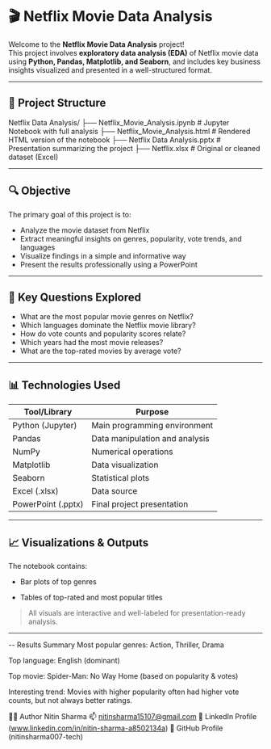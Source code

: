 # 🎬 Netflix Movie Data Analysis

Welcome to the **Netflix Movie Data Analysis** project!  
This project involves **exploratory data analysis (EDA)** of Netflix movie data using **Python, Pandas, Matplotlib, and Seaborn**, and includes key business insights visualized and presented in a well-structured format.

---

## 📁 Project Structure

Netflix Data Analysis/
├── Netflix_Movie_Analysis.ipynb # Jupyter Notebook with full analysis
├── Netflix_Movie_Analysis.html # Rendered HTML version of the notebook
├── Netflix Data Analysis.pptx # Presentation summarizing the project
├── Netflix.xlsx # Original or cleaned dataset (Excel)


---

## 🔍 Objective

The primary goal of this project is to:

- Analyze the movie dataset from Netflix
- Extract meaningful insights on genres, popularity, vote trends, and languages
- Visualize findings in a simple and informative way
- Present the results professionally using a PowerPoint

---

## 🧠 Key Questions Explored

- What are the most popular movie genres on Netflix?
- Which languages dominate the Netflix movie library?
- How do vote counts and popularity scores relate?
- Which years had the most movie releases?
- What are the top-rated movies by average vote?

---

## 📊 Technologies Used

| Tool/Library        | Purpose                          |
|---------------------|----------------------------------|
| Python (Jupyter)    | Main programming environment     |
| Pandas              | Data manipulation and analysis   |
| NumPy               | Numerical operations              |
| Matplotlib          | Data visualization               |
| Seaborn             | Statistical plots                |
| Excel (.xlsx)       | Data source                      |
| PowerPoint (.pptx)  | Final project presentation       |

---

## 📈 Visualizations & Outputs

The notebook contains:

- Bar plots of top genres

- Tables of top-rated and most popular titles

> All visuals are interactive and well-labeled for presentation-ready analysis.

---

-- Results Summary
Most popular genres: Action, Thriller, Drama

Top language: English (dominant)

Top movie: Spider-Man: No Way Home (based on popularity & votes)

Interesting trend: Movies with higher popularity often had higher vote counts, but not always better ratings.

👨‍💻 Author
Nitin Sharma
📫 nitinsharma15107@gmail.com
🔗 LinkedIn Profile (www.linkedin.com/in/nitin-sharma-a8502134a)
🔗 GitHub Profile (nitinsharma007-tech)
